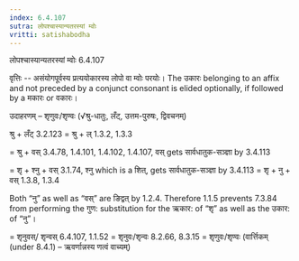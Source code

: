 ```yaml
---
index: 6.4.107
sutra: लोपश्चास्यान्यतरस्यां म्वोः
vritti: satishabodha
---
```



 लोपश्चास्यान्यतरस्यां म्वोः 6.4.107 

वृत्तिः -- असंयोगपूर्वस्‍य प्रत्‍ययोकारस्‍य लोपो वा म्‍वोः परयोः। The उकारः belonging to an affix and not preceded by a conjunct consonant is elided optionally, if followed by a मकारः or वकारः। 


उदाहरणम् – शृणुवः/शृण्‍वः (√श्रु-धातुः, लँट्, उत्तम-पुरुषः, द्विवचनम्) 

श्रु + लँट् 3.2.123 = श्रु + ल् 1.3.2, 1.3.3 

= श्रु + वस् 3.4.78, 1.4.101, 1.4.102, 1.4.107, वस् gets सार्वधातुक-सञ्ज्ञा by 3.4.113 

= शृ + श्नु + वस् 3.1.74, श्नु which is a शित्, gets सार्वधातुक-सञ्ज्ञा by 3.4.113 = शृ + नु + वस् 1.3.8, 1.3.4 

Both “नु” as well as “वस्” are ङिद्वत् by 1.2.4. Therefore 1.1.5 prevents 7.3.84 from performing the गुण: substitution for the ऋकार: of “शृ” as well as the उकार: of “नु”। 

= शृनुवस्/ शृन्वस् 6.4.107, 1.1.52 = शृनुवः/शृन्वः 8.2.66, 8.3.15 = शृणुवः/शृण्‍वः (वार्त्तिकम् (under 8.4.1) – ऋवर्णान्नस्य णत्वं वाच्यम्) 


